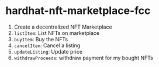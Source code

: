 # hardhat-nft-marketplace-fcc

1. Create a decentralized NFT Marketplace
  1. `listItem`: List NFTs on marketplace
  2. `buyItem`: Buy the NFTs
  3. `cancelItem`: Cancel a listing
  4. `updateListing`: Update price
  5. `withdrawProceeds`: withdraw payment for my bought NFTs

